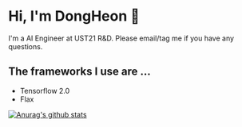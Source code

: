 # Hi, I'm DongHeon 👋

<h>I'm a AI Engineer at UST21 R&D. Please email/tag me if you have any questions.</h>  

## The frameworks I use are ...

- Tensorflow 2.0
- Flax


[![Anurag's github stats](https://github-readme-stats.vercel.app/api?username=dslisleedh)](https://github.com/anuraghazra/github-readme-stats)

<!--
**dslisleedh/dslisleedh** is a ✨ _special_ ✨ repository because its `README.md` (this file) appears on your GitHub profile.

Here are some ideas to get you started:

- 🔭 I’m currently working on ...
- 🌱 I’m currently learning ...
- 👯 I’m looking to collaborate on ...
- 🤔 I’m looking for help with ...
- 💬 Ask me about ...
- 📫 How to reach me: ...
- 😄 Pronouns: ...
- ⚡ Fun fact: ...
-->
